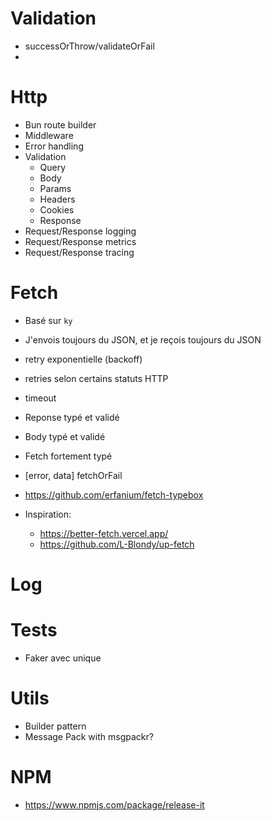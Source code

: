 # Validation
- successOrThrow/validateOrFail
-
# Http
- Bun route builder
- Middleware
- Error handling
- Validation
  - Query
  - Body
  - Params
  - Headers
  - Cookies
  - Response
- Request/Response logging
- Request/Response metrics
- Request/Response tracing




# Fetch
- Basé sur `ky`
- J'envois toujours du JSON, et je reçois toujours du JSON
- retry exponentielle (backoff)
- retries selon certains statuts HTTP
- timeout
- Reponse typé et validé
- Body typé et validé

- Fetch fortement typé

- [error, data] fetchOrFail
- https://github.com/erfanium/fetch-typebox

- Inspiration:
  - https://better-fetch.vercel.app/
  - https://github.com/L-Blondy/up-fetch

# Log


# Tests
- Faker avec unique

# Utils
- Builder pattern
- Message Pack with msgpackr?

# NPM
- https://www.npmjs.com/package/release-it
